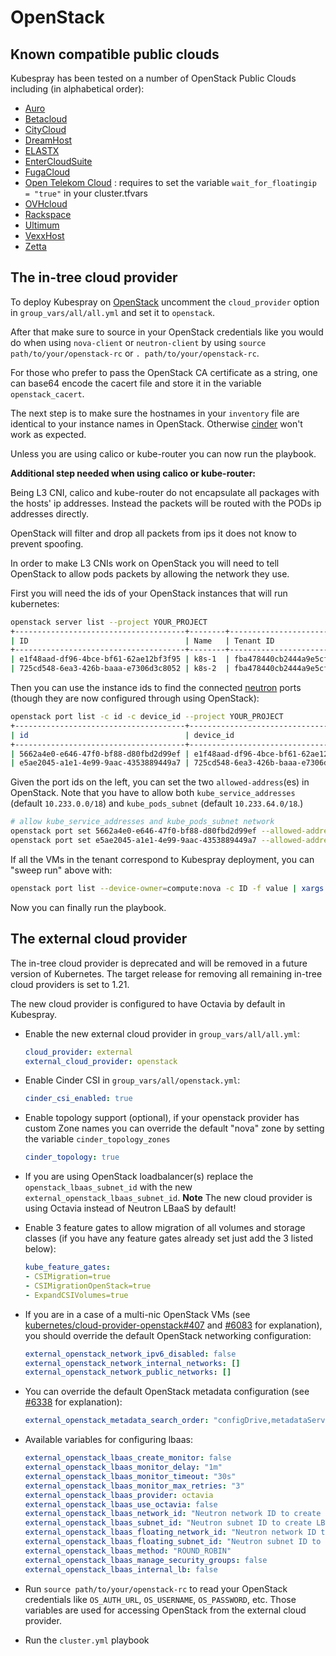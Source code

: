 
# OpenStack

## Known compatible public clouds

Kubespray has been tested on a number of OpenStack Public Clouds including (in alphabetical order):

- [Auro](https://auro.io/)
- [Betacloud](https://www.betacloud.io/)
- [CityCloud](https://www.citycloud.com/)
- [DreamHost](https://www.dreamhost.com/cloud/computing/)
- [ELASTX](https://elastx.se/)
- [EnterCloudSuite](https://www.entercloudsuite.com/)
- [FugaCloud](https://fuga.cloud/)
- [Open Telekom Cloud](https://cloud.telekom.de/) : requires to set the variable `wait_for_floatingip = "true"` in your cluster.tfvars
- [OVHcloud](https://www.ovhcloud.com/)
- [Rackspace](https://www.rackspace.com/)
- [Ultimum](https://ultimum.io/)
- [VexxHost](https://vexxhost.com/)
- [Zetta](https://www.zetta.io/)

## The in-tree cloud provider

To deploy Kubespray on [OpenStack](https://www.openstack.org/) uncomment the `cloud_provider` option in `group_vars/all/all.yml` and set it to `openstack`.

After that make sure to source in your OpenStack credentials like you would do when using `nova-client` or `neutron-client` by using `source path/to/your/openstack-rc` or `. path/to/your/openstack-rc`.

For those who prefer to pass the OpenStack CA certificate as a string, one can
base64 encode the cacert file and store it in the variable `openstack_cacert`.

The next step is to make sure the hostnames in your `inventory` file are identical to your instance names in OpenStack.
Otherwise [cinder](https://wiki.openstack.org/wiki/Cinder) won't work as expected.

Unless you are using calico or kube-router you can now run the playbook.

**Additional step needed when using calico or kube-router:**

Being L3 CNI, calico and kube-router do not encapsulate all packages with the hosts' ip addresses. Instead the packets will be routed with the PODs ip addresses directly.

OpenStack will filter and drop all packets from ips it does not know to prevent spoofing.

In order to make L3 CNIs work on OpenStack you will need to tell OpenStack to allow pods packets by allowing the network they use.

First you will need the ids of your OpenStack instances that will run kubernetes:

  ```bash
  openstack server list --project YOUR_PROJECT
  +--------------------------------------+--------+----------------------------------+--------+-------------+
  | ID                                   | Name   | Tenant ID                        | Status | Power State |
  +--------------------------------------+--------+----------------------------------+--------+-------------+
  | e1f48aad-df96-4bce-bf61-62ae12bf3f95 | k8s-1  | fba478440cb2444a9e5cf03717eb5d6f | ACTIVE | Running     |
  | 725cd548-6ea3-426b-baaa-e7306d3c8052 | k8s-2  | fba478440cb2444a9e5cf03717eb5d6f | ACTIVE | Running     |
  ```

Then you can use the instance ids to find the connected [neutron](https://wiki.openstack.org/wiki/Neutron) ports (though they are now configured through using OpenStack):

  ```bash
  openstack port list -c id -c device_id --project YOUR_PROJECT
  +--------------------------------------+--------------------------------------+
  | id                                   | device_id                            |
  +--------------------------------------+--------------------------------------+
  | 5662a4e0-e646-47f0-bf88-d80fbd2d99ef | e1f48aad-df96-4bce-bf61-62ae12bf3f95 |
  | e5ae2045-a1e1-4e99-9aac-4353889449a7 | 725cd548-6ea3-426b-baaa-e7306d3c8052 |
  ```

Given the port ids on the left, you can set the two `allowed-address`(es) in OpenStack. Note that you have to allow both `kube_service_addresses` (default `10.233.0.0/18`) and `kube_pods_subnet` (default `10.233.64.0/18`.)

  ```bash
  # allow kube_service_addresses and kube_pods_subnet network
  openstack port set 5662a4e0-e646-47f0-bf88-d80fbd2d99ef --allowed-address ip-address=10.233.0.0/18 --allowed-address ip-address=10.233.64.0/18
  openstack port set e5ae2045-a1e1-4e99-9aac-4353889449a7 --allowed-address ip-address=10.233.0.0/18 --allowed-address ip-address=10.233.64.0/18
  ```

If all the VMs in the tenant correspond to Kubespray deployment, you can "sweep run" above with:

  ```bash
  openstack port list --device-owner=compute:nova -c ID -f value | xargs -tI@ openstack port set @ --allowed-address ip-address=10.233.0.0/18 --allowed-address ip-address=10.233.64.0/18
  ```

Now you can finally run the playbook.

## The external cloud provider

The in-tree cloud provider is deprecated and will be removed in a future version of Kubernetes. The target release for removing all remaining in-tree cloud providers is set to 1.21.

The new cloud provider is configured to have Octavia by default in Kubespray.

- Enable the new external cloud provider in `group_vars/all/all.yml`:

  ```yaml
  cloud_provider: external
  external_cloud_provider: openstack
  ```

- Enable Cinder CSI in `group_vars/all/openstack.yml`:

  ```yaml
  cinder_csi_enabled: true
  ```

- Enable topology support (optional), if your openstack provider has custom Zone names you can override the default "nova" zone by setting the variable `cinder_topology_zones`

  ```yaml
  cinder_topology: true
  ```

- If you are using OpenStack loadbalancer(s) replace the `openstack_lbaas_subnet_id` with the new `external_openstack_lbaas_subnet_id`. **Note** The new cloud provider is using Octavia instead of Neutron LBaaS by default!
- Enable 3 feature gates to allow migration of all volumes and storage classes (if you have any feature gates already set just add the 3 listed below):

  ```yaml
  kube_feature_gates:
  - CSIMigration=true
  - CSIMigrationOpenStack=true
  - ExpandCSIVolumes=true
  ```

- If you are in a case of a multi-nic OpenStack VMs (see [kubernetes/cloud-provider-openstack#407](https://github.com/kubernetes/cloud-provider-openstack/issues/407) and [#6083](https://github.com/kubernetes-sigs/kubespray/issues/6083) for explanation), you should override the default OpenStack networking configuration:

  ```yaml
  external_openstack_network_ipv6_disabled: false
  external_openstack_network_internal_networks: []
  external_openstack_network_public_networks: []
  ```

- You can override the default OpenStack metadata configuration (see [#6338](https://github.com/kubernetes-sigs/kubespray/issues/6338) for explanation):

  ```yaml
  external_openstack_metadata_search_order: "configDrive,metadataService"
  ```

- Available variables for configuring lbaas:

  ```yaml
  external_openstack_lbaas_create_monitor: false
  external_openstack_lbaas_monitor_delay: "1m"
  external_openstack_lbaas_monitor_timeout: "30s"
  external_openstack_lbaas_monitor_max_retries: "3"
  external_openstack_lbaas_provider: octavia
  external_openstack_lbaas_use_octavia: false
  external_openstack_lbaas_network_id: "Neutron network ID to create LBaaS VIP"
  external_openstack_lbaas_subnet_id: "Neutron subnet ID to create LBaaS VIP"
  external_openstack_lbaas_floating_network_id: "Neutron network ID to get floating IP from"
  external_openstack_lbaas_floating_subnet_id: "Neutron subnet ID to get floating IP from"
  external_openstack_lbaas_method: "ROUND_ROBIN"
  external_openstack_lbaas_manage_security_groups: false
  external_openstack_lbaas_internal_lb: false

  ```

- Run `source path/to/your/openstack-rc` to read your OpenStack credentials like `OS_AUTH_URL`, `OS_USERNAME`, `OS_PASSWORD`, etc. Those variables are used for accessing OpenStack from the external cloud provider.
- Run the `cluster.yml` playbook
